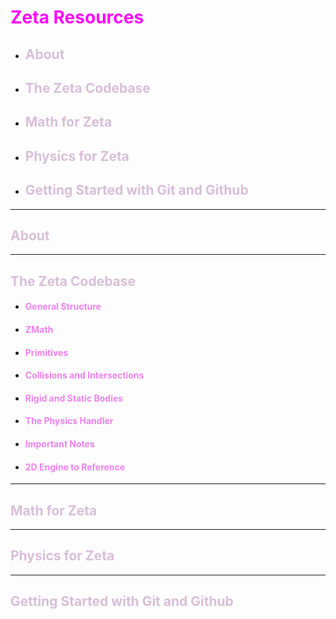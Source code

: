 # <span style="color:fuchsia">Zeta Resources</span>

* ## <span style="color:thistle">About</span>
* ## <span style="color:thistle">The Zeta Codebase</span>
* ## <span style="color:thistle">Math for Zeta</span>
* ## <span style="color:thistle">Physics for Zeta</span>
* ## <span style="color:thistle">Getting Started with Git and Github</span>

___

## <span style="color:thistle">About</span>

___

## <span style="color:thistle">The Zeta Codebase</span>

* #### <span style="color:violet">General Structure</span>
* #### <span style="color:violet">ZMath</span>
* #### <span style="color:violet">Primitives</span>
* #### <span style="color:violet">Collisions and Intersections</span>
* #### <span style="color:violet">Rigid and Static Bodies</span>
* #### <span style="color:violet">The Physics Handler</span>
* #### <span style="color:violet">Important Notes</span>
* #### <span style="color:violet">2D Engine to Reference</span>



___

## <span style="color:thistle">Math for Zeta</span>

___

## <span style="color:thistle">Physics for Zeta</span>

___

## <span style="color:thistle">Getting Started with Git and Github</span>


